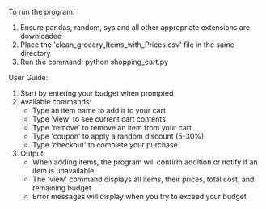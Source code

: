 To run the program:
1. Ensure pandas, random, sys and all other appropriate extensions are downloaded
2. Place the 'clean_grocery_Items_with_Prices.csv' file in the same directory
3. Run the command: python shopping_cart.py

User Guide:
1. Start by entering your budget when prompted
2. Available commands:
   - Type an item name to add it to your cart
   - Type 'view' to see current cart contents
   - Type 'remove' to remove an item from your cart
   - Type 'coupon' to apply a random discount (5-30%)
   - Type 'checkout' to complete your purchase
3. Output:
   - When adding items, the program will confirm addition or notify if an item is unavailable
   - The 'view' command displays all items, their prices, total cost, and remaining budget
   - Error messages will display when you try to exceed your budget
   